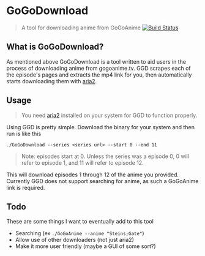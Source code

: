 
# GoGoDownload
> A tool for downloading anime from GoGoAnime [![Build Status](https://travis-ci.org/MikeModder/GoGoDownload.svg?branch=master)](https://travis-ci.org/MikeModder/GoGoDownload)
## What is GoGoDownload?
As mentioned above GoGoDownload is a tool written to aid users in the process of downloading anime from gogoanime.tv. GGD scrapes each of the episode's pages and extracts the mp4 link for you, then automatically starts downloading them with [aria2](https://aria2.github.io/).
## Usage
> You need [aria2](https://aria2.github.io/) installed on your system for GGD to function properly.

Using GGD is pretty simple. Download the binary for your system and then run is like this
```
./GoGoDownload --series <series url> --start 0 --end 11
```
> Note: episodes start at 0. Unless the series was a episode 0, 0 will refer to episode 1, and 11 will refer to episode 12.

This will download episodes 1 through 12 of the anime you provided. Currently GGD does not support searching for anime, as such a GoGoAnime link is required.
## Todo
These are some things I want to eventually add to this tool
* Searching (ex `./GoGoAnime --anime "Steins;Gate"`)
* Allow use of other downloaders (not just aria2)
* Make it more user friendly (maybe a GUI of some sort?)

